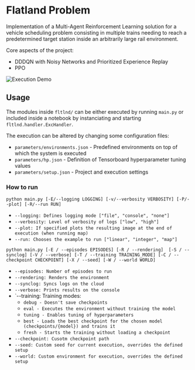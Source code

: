 # Flatland Problem

Implementation of a Multi-Agent Reinforcement Learning solution for a vehicle scheduling problem consisting in multiple trains needing to reach a predetermined target station inside an arbitrarily large rail environment. 

Core aspects of the project:
- DDDQN with Noisy Networks and Prioritized Experience Replay
- PPO

![Execution Demo](https://github.com/alessandrostockman/rl-flatland/blob/main/res/demo.gif)

## Usage

The modules inside `fltlnd/` can be either executed by running `main.py` or included inside a notebook by instanciating and starting `fltlnd.handler.ExcHandler`.

The execution can be altered by changing some configuration files:
- `parameters/environments.json` - Predefined environments on top of which the system is executed
- `parameters/hp.json` - Definition of Tensorboard hyperparameter tuning values
- `parameters/setup.json` - Project and execution settings

### How to run

`python main.py [-E/--logging LOGGING] [-v/--verbosity VERBOSITY] [-P/--plot] [-R/--run RUN]`

- `--logging: Defines logging mode ["file", "console", "none"]`
- `--verbosity: Level of verbosity of logs ["low", "high"]`
- `--plot: If specified plots the resulting image at the end of execution (when running map)`
- `--run: Chooses the example to run ["linear", "integer", "map"]`

`python main.py [-E / --episodes EPISODES] [-R / --rendering]  [-S / --synclog] [-V / --verbose] [-T / --training TRAINING_MODE] [-C / --checkpoint CHECKPOINT] [-X / --seed] [-W / --world WORLD]`

- `--episodes: Number of episodes to run`
- `--rendering: Renders the environment`
- `--synclog: Syncs logs on the cloud`
- `--verbose: Prints results on the console`
- `--training: Training modes: 
    - `debug - Doesn't save checkpoints`
    - `eval - Executes the environment without training the model`
    - `tuning - Enables tuning of hyperparameters`
    - `best - Loads the best checkpoint for the chosen model (checkpoints/{model}) and trains it` 
    - `fresh - Starts the training without loading a checkpoint`
- `--checkpoint: Cusotm checkpoint path`
- `--seed: Custom seed for current execution, overrides the defined setup`
- `--world: Custom environment for execution, overrides the defined setup`
 